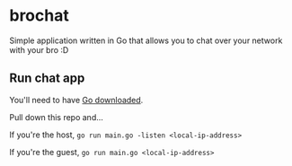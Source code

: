 # brochat
Simple application written in Go that allows you to chat over your network with your bro :D

## Run chat app
You'll need to have [Go downloaded](https://golang.org/dl/).

Pull down this repo and...

If you're the host, `go run main.go -listen <local-ip-address>`

If you're the guest, `go run main.go <local-ip-address>`
